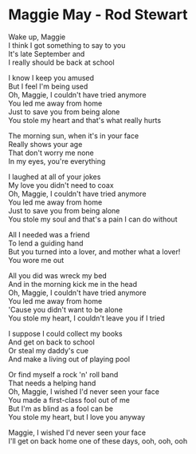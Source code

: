 # Maggie May - Rod Stewart

Wake up, Maggie\
I think I got something to say to you\
It's late September and\
I really should be back at school

I know I keep you amused\
But I feel I'm being used\
Oh, Maggie, I couldn't have tried anymore\
You led me away from home\
Just to save you from being alone\
You stole my heart and that's what really hurts

The morning sun, when it's in your face\
Really shows your age\
That don't worry me none\
In my eyes, you're everything

I laughed at all of your jokes\
My love you didn't need to coax\
Oh, Maggie, I couldn't have tried anymore\
You led me away from home\
Just to save you from being alone\
You stole my soul and that's a pain I can do without

All I needed was a friend\
To lend a guiding hand\
But you turned into a lover, and mother what a lover!\
You wore me out

All you did was wreck my bed\
And in the morning kick me in the head\
Oh, Maggie, I couldn't have tried anymore\
You led me away from home\
'Cause you didn't want to be alone\
You stole my heart, I couldn't leave you if I tried

I suppose I could collect my books\
And get on back to school\
Or steal my daddy's cue\
And make a living out of playing pool

Or find myself a rock 'n' roll band\
That needs a helping hand\
Oh, Maggie, I wished I'd never seen your face\
You made a first-class fool out of me\
But I'm as blind as a fool can be\
You stole my heart, but I love you anyway

Maggie, I wished I'd never seen your face\
I'll get on back home one of these days, ooh, ooh, ooh